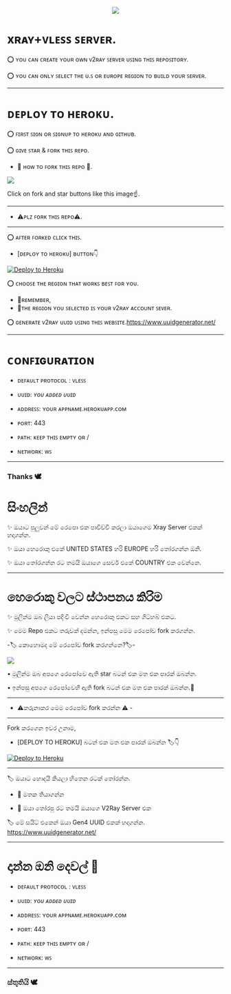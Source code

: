 <p align="center">

  <img src="https://readme-typing-svg.herokuapp.com/?lines=Amazing+Heroku+Xray+Tool&font=Fira%20Code&center=true&width=380&height=50">

# xʀᴀʏ+ᴠʟᴇꜱꜱ ꜱᴇʀᴠᴇʀ.

⭕ ʏᴏᴜ ᴄᴀɴ ᴄʀᴇᴀᴛᴇ ʏᴏᴜʀ ᴏᴡɴ ᴠ2ʀᴀʏ ꜱᴇʀᴠᴇʀ ᴜꜱɪɴɢ ᴛʜɪꜱ ʀᴇᴘᴏꜱɪᴛᴏʀʏ.

⭕ ʏᴏᴜ ᴄᴀɴ ᴏɴʟʏ ꜱᴇʟᴇᴄᴛ ᴛʜᴇ ᴜ.ꜱ ᴏʀ ᴇᴜʀᴏᴘᴇ ʀᴇɢɪᴏɴ ᴛᴏ ʙᴜɪʟᴅ ʏᴏᴜʀ ꜱᴇʀᴠᴇʀ.

____

# ᴅᴇᴘʟᴏʏ ᴛᴏ ʜᴇʀᴏᴋᴜ.

⭕ ꜰɪʀꜱᴛ ꜱɪɢɴ ᴏʀ ꜱɪɢɴᴜᴘ ᴛᴏ ʜᴇʀᴏᴋᴜ ᴀɴᴅ ɢɪᴛʜᴜʙ.

⭕ ɢɪᴠᴇ ꜱᴛᴀʀ & ꜰᴏʀᴋ ᴛʜɪꜱ ʀᴇᴘᴏ.

- 🔺 ʜᴏᴡ ᴛᴏ ꜰᴏʀᴋ ᴛʜɪꜱ ʀᴇᴘᴏ 🔻.

<p><a href="https://github.com/OsharaShaveen/Heroku-Xray"> <img src="https://telegra.ph/file/c0543481011362d508b70.jpg" /></a></p>
Click on fork and star buttons like this image☝️.

___
- ⚠️ᴘʟᴢ ꜰᴏʀᴋ ᴛʜɪꜱ ʀᴇᴘᴏ⚠️.
___

⭕ ᴀꜰᴛᴇʀ ꜰᴏʀᴋᴇᴅ ᴄʟɪᴄᴋ ᴛʜɪꜱ.
   - [ᴅᴇᴘʟᴏʏ ᴛᴏ ʜᴇʀᴏᴋᴜ] ʙᴜᴛᴛᴏɴ👇


<p><a href="https://dashboard.heroku.com/new?template=https://github.com/OsharaShaveen/Heroku-Xray"> <img src="https://www.herokucdn.com/deploy/button.svg" alt="Deploy to Heroku" /></a></p>

⭕ ᴄʜᴏᴏꜱᴇ ᴛʜᴇ ʀᴇɢɪᴏɴ ᴛʜᴀᴛ ᴡᴏʀᴋꜱ ʙᴇꜱᴛ ꜰᴏʀ ʏᴏᴜ.
   - 🔺ʀᴇᴍᴇᴍʙᴇʀ,
   - 🔻ᴛʜᴇ ʀᴇɢɪᴏɴ ʏᴏᴜ ꜱᴇʟᴇᴄᴛᴇᴅ ɪꜱ ʏᴏᴜʀ ᴠ2ʀᴀʏ ᴀᴄᴄᴏᴜɴᴛ ꜱᴇᴠᴇʀ.

⭕ ɢᴇɴᴇʀᴀᴛᴇ ᴠ2ʀᴀʏ ᴜᴜɪᴅ ᴜꜱɪɴɢ ᴛʜɪꜱ ᴡᴇʙꜱɪᴛᴇ.https://www.uuidgenerator.net/

______
# ᴄᴏɴꜰɪɢᴜʀᴀᴛɪᴏɴ

- ᴅᴇꜰᴀᴜʟᴛ ᴘʀᴏᴛᴏᴄᴏʟ : ᴠʟᴇꜱꜱ

- ᴜᴜɪᴅ: *ʏᴏᴜ ᴀᴅᴅᴇᴅ ᴜᴜɪᴅ*

- ᴀᴅᴅʀᴇꜱꜱ: ʏᴏᴜʀ ᴀᴘᴘɴᴀᴍᴇ.ʜᴇʀᴏᴋᴜᴀᴘᴘ.ᴄᴏᴍ

- ᴘᴏʀᴛ: 443

- ᴘᴀᴛʜ: ᴋᴇᴇᴘ ᴛʜɪꜱ ᴇᴍᴘᴛʏ ᴏʀ /

- ɴᴇᴛᴡᴏʀᴋ: ᴡꜱ
_________
### Thanks 🕊️


# සිංහලින්

✨️ ඔයාට පුලුවන් මේ රෙපො එක පාවිච්චි කරලා ඔයාගෙම Xray Server එකක් හදාගන්න. 

✨️ ඔයා හෙරොකු එකේ UNITED STATES හරි EUROPE හරි තෝරගන්න ඔනි.

✨️ ඔයා තෝරගන්න රට තමයි ඔයාගෙ සෙවර් එකේ COUNTRY එක වෙන්නෙ.

____

# හෙරොකු වලට ස්ථාපනය කිරිම

✨️ මුලින්ම ඔබ ලියා පදිංචි වෙන්න හෙරොකු එකට සහ ගිට්හබ් එකට.

✨️ මෙම Repo එකට තරුවක් දමන්න, ඉන්පසු මෙම රෙපෝව fork කරගන්න.

-🏷️ කොහොමද මේ රෙපෝව fork කරගන්නෙ?🏷️-

<p><a href="https://github.com/OsharaShaveen/Heroku-Xray"> <img src="https://telegra.ph/file/c0543481011362d508b70.jpg" /></a></p>

• මුලින්ම ඔබ අපගෙ රෙපෝවෙ ඇති star බටන් එක මත එක පාරක් ඔබන්න.

• ඉන්පසු අපගෙ රෙපෝවෙහි ඇති fork බටන් එක මත එක පාරක් ඔබන්න.💫

___

- ⚠️කරුනාකර මෙම රෙපෝව fork කරන්න ⚠️ - 

___

Fork කරගෙන ඉවර උනාම, 

- [DEPLOY TO HEROKU] බටන් එක මත එක පාරක් ඔබන්න 🏷️👇

<p><a href="https://dashboard.heroku.com/new?template=https://github.com/OsharaShaveen/Heroku-Xray"> <img src="https://www.herokucdn.com/deploy/button.svg" alt="Deploy to Heroku" /></a></p>

___

🏷 ඔයාට හොදයි කියලා හිතෙන රටක් තෝරන්න. 

- 👀 මතක තියාගන්න 

- 👀 ඔයා තෝරපු රට තමයි ඔයාගෙ V2Ray Server එක 

🏷️ මේ සයිට් එකෙන් ඔයා Gen4 UUID එකක් හදාගන්න. https://www.uuidgenerator.net/

______

# දාන්න ඔනි දෙවල් 💫

- ᴅᴇꜰᴀᴜʟᴛ ᴘʀᴏᴛᴏᴄᴏʟ : ᴠʟᴇꜱꜱ

- ᴜᴜɪᴅ: *ʏᴏᴜ ᴀᴅᴅᴇᴅ ᴜᴜɪᴅ*

- ᴀᴅᴅʀᴇꜱꜱ: ʏᴏᴜʀ ᴀᴘᴘɴᴀᴍᴇ.ʜᴇʀᴏᴋᴜᴀᴘᴘ.ᴄᴏᴍ

- ᴘᴏʀᴛ: 443

- ᴘᴀᴛʜ: ᴋᴇᴇᴘ ᴛʜɪꜱ ᴇᴍᴘᴛʏ ᴏʀ /

- ɴᴇᴛᴡᴏʀᴋ: ᴡꜱ

_____________

### ස්තූතියි 🕊️
